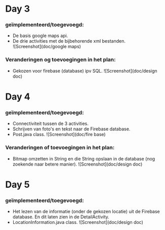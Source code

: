 # Day 3
### geïmplementeerd/toegevoegd:
- De basis google maps api.
- De drie activities met de bijbehorende xml bestanden.  
![Screenshot](doc/google maps)

### Veranderingen og toevoegingen in het plan:
- Gekozen voor firebase (database) ipv SQL.
![Screenshot](doc/design doc)

# Day 4
### geïmplementeerd/toegevoegd:
- Connectiviteit tussen de 3 activities.
- Schrijven van foto's en tekst naar de Firebase database. 
- Post.java class.
![Screenshot](doc/fire base)

### Veranderingen of toevoegingen in het plan:
- Bitmap omzetten in String en die String opslaan in de database (nog zoekende naar betere manier).
![Screenshot](doc/design doc)

# Day 5
### geïmplementeerd/toegevoegd:
- Het lezen van de informatie (onder de gekozen locatie) uit de Firebase database. En dit laten zien in de DetailActivity.
- LocationInformation.java class.
![Screenshot](doc/design doc)
